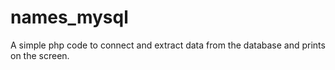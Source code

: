 names_mysql
===========

A simple php code to connect and extract data from the database and prints on the screen.
